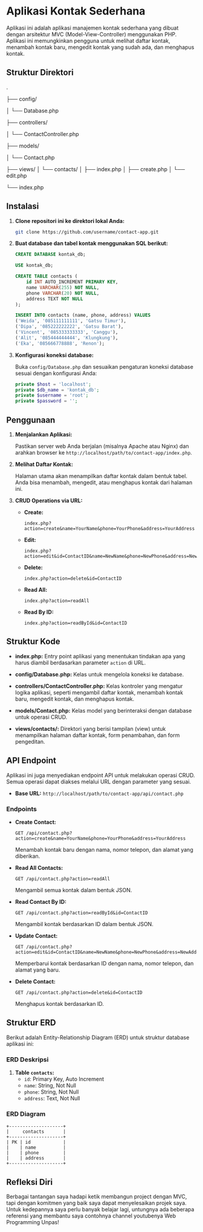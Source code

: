 # Aplikasi Kontak Sederhana

Aplikasi ini adalah aplikasi manajemen kontak sederhana yang dibuat dengan arsitektur MVC (Model-View-Controller) menggunakan PHP. Aplikasi ini memungkinkan pengguna untuk melihat daftar kontak, menambah kontak baru, mengedit kontak yang sudah ada, dan menghapus kontak.

## Struktur Direktori
.

├── config/

│ └── Database.php

├── controllers/

│ └── ContactController.php

├── models/

│ └── Contact.php

├── views/
│ └── contacts/
│ ├── index.php
│ ├── create.php
│ └── edit.php

└── index.php


## Instalasi

1. **Clone repositori ini ke direktori lokal Anda:**
    ```bash
    git clone https://github.com/username/contact-app.git
    ```

2. **Buat database dan tabel kontak menggunakan SQL berikut:**
    ```sql
    CREATE DATABASE kontak_db;

    USE kontak_db;

    CREATE TABLE contacts (
        id INT AUTO_INCREMENT PRIMARY KEY,
        name VARCHAR(255) NOT NULL,
        phone VARCHAR(20) NOT NULL,
        address TEXT NOT NULL
    );

    INSERT INTO contacts (name, phone, address) VALUES
    ('Weida', '085111111111', 'Gatsu Timur'),
    ('Dipa', '085222222222', 'Gatsu Barat'),
    ('Vincent', '085333333333', 'Canggu'),
    ('Alit', '085444444444', 'Klungkung'),
    ('Eka', '085666778888', 'Renon');
    ```

3. **Konfigurasi koneksi database:**

    Buka `config/Database.php` dan sesuaikan pengaturan koneksi database sesuai dengan konfigurasi Anda:
    ```php
    private $host = 'localhost';
    private $db_name = 'kontak_db';
    private $username = 'root';
    private $password = '';
    ```


## Penggunaan

1. **Menjalankan Aplikasi:**

    Pastikan server web Anda berjalan (misalnya Apache atau Nginx) dan arahkan browser ke `http://localhost/path/to/contact-app/index.php`.

2. **Melihat Daftar Kontak:**

    Halaman utama akan menampilkan daftar kontak dalam bentuk tabel. Anda bisa menambah, mengedit, atau menghapus kontak dari halaman ini.

3. **CRUD Operations via URL:**

    - **Create:** 
        ```
        index.php?action=create&name=YourName&phone=YourPhone&address=YourAddress
        ```

    - **Edit:** 
        ```
        index.php?action=edit&id=ContactID&name=NewName&phone=NewPhone&address=NewAddress
        ```

    - **Delete:** 
        ```
        index.php?action=delete&id=ContactID
        ```

    - **Read All:** 
        ```
        index.php?action=readAll
        ```

    - **Read By ID:** 
        ```
        index.php?action=readById&id=ContactID
        ```


## Struktur Kode

- **index.php:**
  Entry point aplikasi yang menentukan tindakan apa yang harus diambil berdasarkan parameter `action` di URL.

- **config/Database.php:**
  Kelas untuk mengelola koneksi ke database.

- **controllers/ContactController.php:**
  Kelas kontroler yang mengatur logika aplikasi, seperti mengambil daftar kontak, menambah kontak baru, mengedit kontak, dan menghapus kontak.

- **models/Contact.php:**
  Kelas model yang berinteraksi dengan database untuk operasi CRUD.

- **views/contacts/:**
  Direktori yang berisi tampilan (view) untuk menampilkan halaman daftar kontak, form penambahan, dan form pengeditan.

## API Endpoint

Aplikasi ini juga menyediakan endpoint API untuk melakukan operasi CRUD. Semua operasi dapat diakses melalui URL dengan parameter yang sesuai.

- **Base URL:** `http://localhost/path/to/contact-app/api/contact.php`

### Endpoints

- **Create Contact:**
    ```
    GET /api/contact.php?action=create&name=YourName&phone=YourPhone&address=YourAddress
    ```
    Menambah kontak baru dengan nama, nomor telepon, dan alamat yang diberikan.

- **Read All Contacts:**
    ```
    GET /api/contact.php?action=readAll
    ```
    Mengambil semua kontak dalam bentuk JSON.

- **Read Contact By ID:**
    ```
    GET /api/contact.php?action=readById&id=ContactID
    ```
    Mengambil kontak berdasarkan ID dalam bentuk JSON.

- **Update Contact:**
    ```
    GET /api/contact.php?action=edit&id=ContactID&name=NewName&phone=NewPhone&address=NewAddress
    ```
    Memperbarui kontak berdasarkan ID dengan nama, nomor telepon, dan alamat yang baru.

- **Delete Contact:**
    ```
    GET /api/contact.php?action=delete&id=ContactID
    ```
    Menghapus kontak berdasarkan ID.


## Struktur ERD

Berikut adalah Entity-Relationship Diagram (ERD) untuk struktur database aplikasi ini:

### ERD Deskripsi

1. **Table `contacts`:**
   - `id`: Primary Key, Auto Increment
   - `name`: String, Not Null
   - `phone`: String, Not Null
   - `address`: Text, Not Null

### ERD Diagram

```plaintext
+--------------------+
|     contacts       |
+--------------------+
| PK | id            |
|    | name          |
|    | phone         |
|    | address       |
+--------------------+
````

## Refleksi Diri
Berbagai tantangan saya hadapi ketik membangun project dengan MVC, tapi dengan komitmen yang baik saya dapat menyelesaikan projek saya. Untuk kedepannya saya perlu banyak belajar lagi, untungnya ada beberapa referensi yang membantu saya contohnya channel youtubenya Web Programming Unpas!
